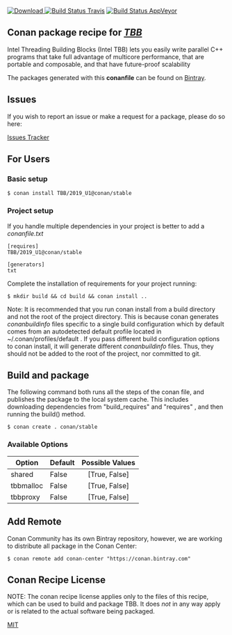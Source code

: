 [![Download](https://api.bintray.com/packages/conan-community/conan/TBB%3Aconan/images/download.svg) ](https://bintray.com/conan-community/conan/TBB%3Aconan/_latestVersion)
[![Build Status Travis](https://travis-ci.org/conan-community/conan-tbb.svg)](https://travis-ci.org/conan-community/conan-tbb)
[![Build Status AppVeyor](https://ci.appveyor.com/api/projects/status/github/conan-community/conan-TBB?svg=true)](https://ci.appveyor.com/project/ConanCIintegration/conan-TBB)

## Conan package recipe for [*TBB*](https://github.com/01org/tbb)

Intel Threading Building Blocks (Intel TBB) lets you easily write parallel C++
programs that take full advantage of multicore performance, that are portable and composable, and
that have future-proof scalability

The packages generated with this **conanfile** can be found on [Bintray](https://bintray.com/conan-community/conan/TBB%3Aconan).


## Issues

If you wish to report an issue or make a request for a package, please do so here:

[Issues Tracker](https://github.com/conan-community/community/issues)


## For Users

### Basic setup

    $ conan install TBB/2019_U1@conan/stable

### Project setup

If you handle multiple dependencies in your project is better to add a *conanfile.txt*

    [requires]
    TBB/2019_U1@conan/stable

    [generators]
    txt

Complete the installation of requirements for your project running:

    $ mkdir build && cd build && conan install ..

Note: It is recommended that you run conan install from a build directory and not the root of the project directory.  This is because conan generates *conanbuildinfo* files specific to a single build configuration which by default comes from an autodetected default profile located in ~/.conan/profiles/default .  If you pass different build configuration options to conan install, it will generate different *conanbuildinfo* files.  Thus, they should not be added to the root of the project, nor committed to git.


## Build and package

The following command both runs all the steps of the conan file, and publishes the package to the local system cache.  This includes downloading dependencies from "build_requires" and "requires" , and then running the build() method.

    $ conan create . conan/stable


### Available Options
| Option        | Default | Possible Values  |
| ------------- |:----------------- |:------------:|
| shared      | False |  [True, False] |
| tbbmalloc      | False |  [True, False] |
| tbbproxy      | False |  [True, False] |


## Add Remote

Conan Community has its own Bintray repository, however, we are working to distribute all package in the Conan Center:

    $ conan remote add conan-center "https://conan.bintray.com"


## Conan Recipe License

NOTE: The conan recipe license applies only to the files of this recipe, which can be used to build and package TBB.
It does *not* in any way apply or is related to the actual software being packaged.

[MIT](LICENSE)
